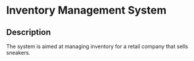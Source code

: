 # Inventory Management System

## Description
The system is aimed at managing inventory for a retail company that sells sneakers.
